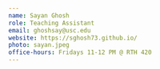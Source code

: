 ```yaml
---
name: Sayan Ghosh
role: Teaching Assistant
email: ghoshsay@usc.edu
website: https://sghosh73.github.io/
photo: sayan.jpeg
office-hours: Fridays 11-12 PM @ RTH 420
---
```

